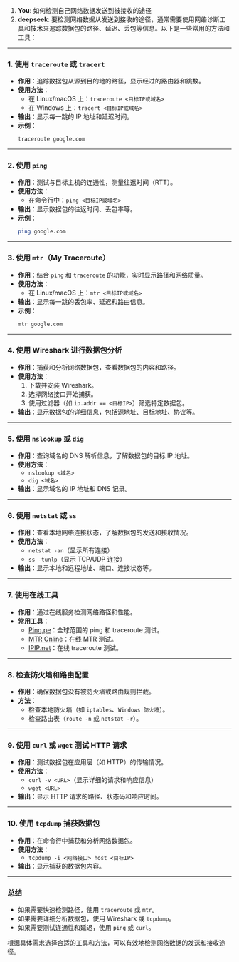1. **You**: 如何检测自己网络数据发送到被接收的途径
2. **deepseek**: 要检测网络数据从发送到接收的途径，通常需要使用网络诊断工具和技术来追踪数据包的路径、延迟、丢包等信息。以下是一些常用的方法和工具：

---

### 1. **使用 `traceroute` 或 `tracert`**
   - **作用**：追踪数据包从源到目的地的路径，显示经过的路由器和跳数。
   - **使用方法**：
     - 在 Linux/macOS 上：`traceroute <目标IP或域名>`
     - 在 Windows 上：`tracert <目标IP或域名>`
   - **输出**：显示每一跳的 IP 地址和延迟时间。
   - **示例**：
     ```bash
     traceroute google.com
     ```

---

### 2. **使用 `ping`**
   - **作用**：测试与目标主机的连通性，测量往返时间（RTT）。
   - **使用方法**：
     - 在命令行中：`ping <目标IP或域名>`
   - **输出**：显示数据包的往返时间、丢包率等。
   - **示例**：
     ```bash
     ping google.com
     ```

---

### 3. **使用 `mtr`（My Traceroute）**
   - **作用**：结合 `ping` 和 `traceroute` 的功能，实时显示路径和网络质量。
   - **使用方法**：
     - 在 Linux/macOS 上：`mtr <目标IP或域名>`
   - **输出**：显示每一跳的丢包率、延迟和路由信息。
   - **示例**：
     ```bash
     mtr google.com
     ```

---

### 4. **使用 Wireshark 进行数据包分析**
   - **作用**：捕获和分析网络数据包，查看数据包的内容和路径。
   - **使用方法**：
     1. 下载并安装 Wireshark。
     2. 选择网络接口开始捕获。
     3. 使用过滤器（如 `ip.addr == <目标IP>`）筛选特定数据包。
   - **输出**：显示数据包的详细信息，包括源地址、目标地址、协议等。

---

### 5. **使用 `nslookup` 或 `dig`**
   - **作用**：查询域名的 DNS 解析信息，了解数据包的目标 IP 地址。
   - **使用方法**：
     - `nslookup <域名>`
     - `dig <域名>`
   - **输出**：显示域名的 IP 地址和 DNS 记录。

---

### 6. **使用 `netstat` 或 `ss`**
   - **作用**：查看本地网络连接状态，了解数据包的发送和接收情况。
   - **使用方法**：
     - `netstat -an`（显示所有连接）
     - `ss -tunlp`（显示 TCP/UDP 连接）
   - **输出**：显示本地和远程地址、端口、连接状态等。

---

### 7. **使用在线工具**
   - **作用**：通过在线服务检测网络路径和性能。
   - **常用工具**：
     - [Ping.pe](https://ping.pe)：全球范围的 ping 和 traceroute 测试。
     - [MTR Online](https://mtr.online)：在线 MTR 测试。
     - [IPIP.net](https://tools.ipip.net/traceroute.php)：在线 traceroute 测试。

---

### 8. **检查防火墙和路由配置**
   - **作用**：确保数据包没有被防火墙或路由规则拦截。
   - **方法**：
     - 检查本地防火墙（如 `iptables`、`Windows 防火墙`）。
     - 检查路由表（`route -n` 或 `netstat -r`）。

---

### 9. **使用 `curl` 或 `wget` 测试 HTTP 请求**
   - **作用**：测试数据包在应用层（如 HTTP）的传输情况。
   - **使用方法**：
     - `curl -v <URL>`（显示详细的请求和响应信息）
     - `wget <URL>`
   - **输出**：显示 HTTP 请求的路径、状态码和响应时间。

---

### 10. **使用 `tcpdump` 捕获数据包**
   - **作用**：在命令行中捕获和分析网络数据包。
   - **使用方法**：
     - `tcpdump -i <网络接口> host <目标IP>`
   - **输出**：显示捕获的数据包内容。

---

### 总结
- 如果需要快速检测路径，使用 `traceroute` 或 `mtr`。
- 如果需要详细分析数据包，使用 Wireshark 或 `tcpdump`。
- 如果需要测试连通性和延迟，使用 `ping` 或 `curl`。

根据具体需求选择合适的工具和方法，可以有效地检测网络数据的发送和接收途径。